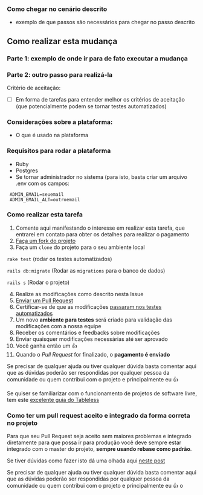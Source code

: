 ### Como chegar no cenário descrito

 - exemplo de que passos são necessários para chegar no passo descrito

## Como realizar esta mudança

### Parte 1: exemplo de onde ir para de fato executar a mudança

### Parte 2: outro passo para realizá-la

Critério de aceitação:

- [ ] Em forma de tarefas para entender melhor os critérios de aceitação (que potencialmente podem se tornar testes automatizados)

### Considerações sobre a plataforma:

- O que é usado na plataforma

### Requisitos para rodar a plataforma

- Ruby
- Postgres
- Se tornar administrador no sistema
(para isto, basta criar um arquivo .env com os campos:

```
 ADMIN_EMAIL=seuemail 
 ADMIN_EMAIL_ALT=outroemail
```

### Como realizar esta tarefa

1. Comente aqui manifestando o interesse em realizar esta tarefa, que entrarei em contato para obter os detalhes para realizar o pagamento
2. [Faça um fork do projeto](http://desenvolvimentoparaweb.com/miscelanea/como-fazer-fork-de-um-projeto-no-github/)
3. Faça um `clone` do projeto para o seu ambiente local

`rake test` (rodar os testes automatizados)

`rails db:migrate` (Rodar as `migrations` para o banco de dados)

`rails s` (Rodar o projeto)

4. Realize as modificações como descrito nesta Issue
5. [Enviar um Pull Request](https://blog.da2k.com.br/2015/02/04/git-e-github-do-clone-ao-pull-request/)
6. Certificar-se de que as modificações [passaram nos testes automatizados](https://blog.da2k.com.br/2015/02/04/git-e-github-do-clone-ao-pull-request/)
7. Um novo **ambiente para testes** será criado para validação das modificações com a nossa equipe
8. Receber os comentários e feedbacks sobre modificações
9. Enviar quaisquer modificações necessárias até ser aprovado
10. Você ganha então um 👍 
10. Quando o _Pull Request_ for finalizado, o **pagamento é enviado**

Se precisar de qualquer ajuda ou tiver qualquer dúvida basta comentar aqui que as dúvidas poderão ser respondidas por qualquer pessoa da comunidade ou quem contribui com o projeto e principalmente eu 👍 

Se quiser se familiarizar com o funcionamento de projetos de software livre, tem este [excelente guia do Tableless](https://tableless.com.br/contribuindo-em-projetos-open-source-com-o-github/)

### Como ter um pull request aceito e integrado da forma correta no projeto

Para que seu Pull Request seja aceito sem maiores problemas e integrado diretamente para que possa ir para produção você deve sempre estar integrado com o master do projeto, **sempre usando rebase como padrão**.

Se tiver dúvidas como fazer isto dá uma olhada aqui [neste post](http://www.arruda.blog.br/programacao/dicas-de-git-integrando-um-branch-no-master-rebase-ou-merge/)

Se precisar de qualquer ajuda ou tiver qualquer dúvida basta comentar aqui que as dúvidas poderão ser respondidas por qualquer pessoa da comunidade ou quem contribui com o projeto e principalmente eu 👍 o 
